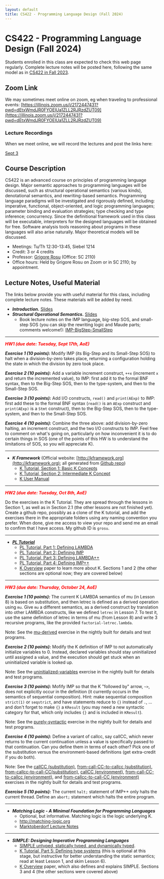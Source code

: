 ```yaml
---
layout: default
title: CS422 - Programming Language Design (Fall 2024)
---
```


# CS422 - Programming Language Design (Fall 2024)

Students enrolled in this class are expected to check this web page regularly. 
Complete lecture notes will be posted here, following the same model as in [CS422 in Fall 2023](https://fsl.cs.illinois.edu/teaching/2023/cs422/).

## Zoom Link

We may sometimes meet online on zoom, eg when traveling to professional events:
[https://illinois.zoom.us/j/2172447431?pwd=dEtxWmdJR0FYOElUa1ZLL2RJRzdZUT09](https://illinois.zoom.us/j/2172447431?pwd=dEtxWmdJR0FYOElUa1ZLL2RJRzdZUT09)

### Lecture Recordings

When we meet online, we will record the lectures and post the links here:

[Sept 3](https://illinois.zoom.us/rec/share/PbuJGlCTYhvCxTuDijRvFkaveC6eMExM7wMHEIyhtXTALqq3n9AZX8IIjqqsav9q.LawSiNxgJ5QhicQa)

## Course Description

CS422 is an advanced course on principles of programming language design. Major semantic approaches to programming languages will be discussed, such as structural operational semantics (various kinds), denotational semantics, and rewriting-based semantics. Programming language paradigms will be investigated and rigorously defined, including: imperative, functional, object-oriented, and logic programming languages; parameter binding and evaluation strategies; type checking and type inference; concurrency. Since the definitional framework used in this class will be executable, interpreters for the designed languages will be obtained for free. Software analysis tools reasoning about programs in these languages will also arise naturally. Major theoretical models will be discussed.

- Meetings: Tu/Th 12:30-13:45, Siebel 1214
- Credit: 3 or 4 credits
- Professor: [Grigore Rosu]({{site.baseurl}}/people/grigore-rosu/index.html) (Office: SC 2110)
- Office hours: Held by Grigore Rosu on Zoom or in SC 2110; by appointment.

## Lecture Notes, Useful Material

The links below provide you with useful material for this class, including complete lecture notes. These materials will be added by need.

- ***Introduction.*** [Slides](CS422-Fall-2024-01.pdf)
- ***Structural Operational Semantics.*** [Slides](CS422-Fall-2024-02-Conventional-Executable-Semantics.pdf)
  - Book lecture notes on the IMP language, big-step SOS, and small-step SOS (you can skip the rewriting logic and Maude parts; comments welcome!): [IMP-BigStep-SmallStep](CS422-Fall-2024-02a-IMP-BigStep-SmallStep.pdf)

---
<b><em><span style="color:red">HW1 (due date: Tuesday, Sept 17th, AoE)</span></em></b>

***Exercise 1 (10 points):*** Modify IMP (its Big-Step and its Small-Step SOS) to halt when a division-by-zero takes place, returning a configuration holding the state in which the division by zero took place.

***Exercise 2 (10 points):*** Add a variable increment construct, `++x` (increment `x` and return the incremented value), to IMP: first add it to the formal BNF syntax, then to the Big-Step SOS, then to the type-system, and then to the Small-Step SOS.

***Exercise 3 (10 points):*** Add I/O constructs, `read()` and `print(AExp)` to IMP: first add these to the formal BNF syntax (`read()` is an `AExp` construct and `print(AExp)` is a `Stmt` construct), then to the Big-Step SOS, then to the type-system, and then to the Small-Step SOS.

***Exercise 4 (10 points):*** Combine the three above: add division-by-zero halting, an increment construct, and the two I/O constructs to IMP. Feel free to comment on what's going on, particularly on how inconvenient it is to do certain things in SOS (one of the points of this HW is to understand the limitations of SOS, so you will appreciate K).

---

- ***K Framework*** (Official website: [http://kframework.org](http://kframework.org); all generated from [Github repo](https://github.com/runtimeverification/k/tree/master/k-distribution/k-tutorial))
  - [K Tutorial, Section 1: Basic K Concepts](https://kframework.org/k-distribution/k-tutorial/1_basic/)
  - [K Tutorial, Section 2: Intermediate K Concept](https://kframework.org/k-distribution/k-tutorial/2_intermediate/)
  - [K User Manual](https://kframework.org/docs/user_manual/)

---
<b><em><span style="color:red">HW2 (due date: Tuesday, Oct 8th, AoE)</span></em></b>

Do the exercises in the K Tutorial.  They are spread through the lessons in Section 1, as well as in Section 2.1 (the other lessons are not finished yet).  Create a github repo, possibly as a clone of the K tutorial, and add the exercises there in the appropriate folders using any naming convention you prefer.  When done, give me access to view your repo and send me an email to confirm that I have access.  My github ID is `grosu`.

---

- ***[PL Tutorial](https://github.com/runtimeverification/pl-tutorial/tree/master)***
  - [PL Tutorial, Part 1: Defining LAMBDA](https://github.com/runtimeverification/pl-tutorial/tree/master/1_k/1_lambda)
  - [PL Tutorial, Part 2: Defining IMP](https://github.com/runtimeverification/pl-tutorial/tree/master/1_k/2_imp)
  - [PL Tutorial, Part 3: Defining LAMBDA++](https://github.com/runtimeverification/pl-tutorial/tree/master/1_k/3_lambda%2B%2B)
  - [PL Tutorial, Part 4: Defining IMP++](https://github.com/runtimeverification/pl-tutorial/tree/master/1_k/4_imp%2B%2B)
  - [K Overview]({{site.baseurl}}/assets/CS422-K-Overview.pdf) paper to learn more about K. Sections 1 and 2 (the other sections are optional now; they are covered below)

---
<b><em><span style="color:red">HW3 (due date: Thursday, October 24, AoE)</span></em></b>

***Exercise 1 (10 points):*** The current K LAMBDA semantics of mu (in Lesson 8) is based on substitution, and then letrec is defined as a derived operation using `mu`. Give `mu` a different semantics, as a derived construct by translation into other LAMBDA constructs, like we defined `letrec` in Lesson 7. To test it, use the same definition of letrec in terms of mu (from Lesson 8) and write 3 recursive programs, like the provided `factorial-letrec.lambda`.

Note: See the [mu-derived](https://github.com/runtimeverification/pl-tutorial/tree/master/1_k/1_lambda/lesson_8/exercises/mu-derived) exercise in the nightly built for details and test programs.

***Exercise 2 (10 points):*** Modify the K definition of IMP to not automatically initialize variables to 0. Instead, declared variables should stay uninitialized until assigned a value, and the execution should get stuck when an uninitialized variable is looked up.

Note: See the [uninitialized-variables](https://github.com/runtimeverification/pl-tutorial/tree/master/1_k/2_imp/lesson_4/exercises/uninitialized-variables) exercise in the nightly built for details and test programs.

***Exercise 3 (10 points):*** Mofify IMP so that the K "followed by" arrow, `~>`, does not explicitly occur in the definition (it currently occurs in the semantics of sequential composition). Hint: make sequential composition `strict(1)` or `seqstrict`, and have statements reduce to `{}` instead of `.`, ... and don't forget to make `{}` a `KResult` (you may need a new syntactic category for that, which only includes `{}` and is included in `KResult`).

Note: See the [purely-syntactic](https://github.com/runtimeverification/pl-tutorial/tree/master/1_k/2_imp/lesson_4/exercises/purely-syntactic) exercise in the nightly built for details and test programs.

***Exercise 4 (10 points):*** Define a variant of callcc, say callCC, which never returns to the current continuation unless a value is specifically passed to that continuation. Can you define them in terms of each other? Pick one of the substitution versus the environment-based definitions (get extra-credit if you do both).

Note: See the [callCC (substitution)](https://github.com/runtimeverification/pl-tutorial/tree/master/1_k/3_lambda%2B%2B/lesson_1/exercises/callCC), 
[from-call-CC-to-callcc (substitution)](https://github.com/runtimeverification/pl-tutorial/tree/master/1_k/3_lambda%2B%2B/lesson_1/exercises/from-call-CC-to-callcc), [from-callcc-to-call-CC(substitution)](https://github.com/runtimeverification/pl-tutorial/tree/master/1_k/3_lambda%2B%2B/lesson_1/exercises/from-callcc-to-call-CC), 
[callCC (environment)](https://github.com/runtimeverification/pl-tutorial/tree/master/1_k/3_lambda%2B%2B/lesson_6/exercises/callCC), 
[from-call-CC-to-callcc (environment)](https://github.com/runtimeverification/pl-tutorial/tree/master/1_k/3_lambda%2B%2B/lesson_6/exercises/from-call-CC-to-callcc), and [from-callcc-to-call-CC (environment)](https://github.com/runtimeverification/pl-tutorial/tree/master/1_k/3_lambda%2B%2B/lesson_6/exercises/from-callcc-to-call-CC) exercises in the nightly built for details and test programs.

***Exercise 5 (10 points):*** The current `halt;` statement of IMP++ only halts the current thread.  Define an `abort;` statement which halts the entire program.

---

- ***Matching Logic - A Minimal Foundation for Programming Languages***
  - Optional, but informative.  Matching logic is the logic underlying K.
  - http://matching-logic.org
  - [Marktoberdorf Lecture Notes](https://events.model.in.tum.de/mod23/lectures.html)

---

- ***SIMPLE: Designing Imperative Programming Languages***
  - [SIMPLE untyped, statically typed, and dynamically typed](https://github.com/runtimeverification/pl-tutorial/tree/master/2_languages/1_simple).
  - [K Tutorial, Part 5: Defining type systems](https://github.com/runtimeverification/pl-tutorial/tree/master/1_k/5_types) (this is optional at this stage, but instructive for better understanding the static semantics; read at least Lesson 1, and skim Lesson 6).
  - [K Overview]({{site.baseurl}}/assets/CS422-K-Overview.pdf) paper, which also defines and explains SIMPLE. Sections 3 and 4 (the other sections were covered above)
